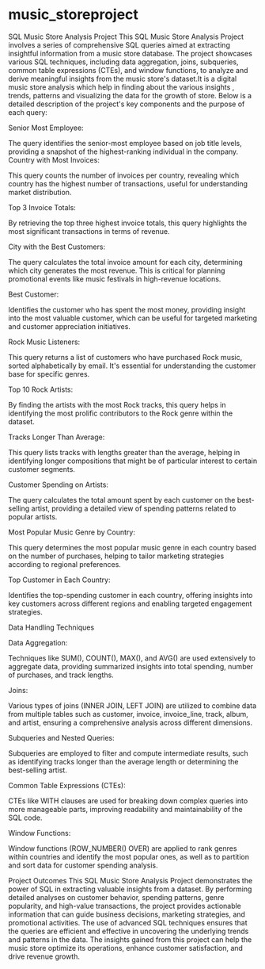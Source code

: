 # music_storeproject
SQL Music Store Analysis Project
This SQL Music Store Analysis Project involves a series of comprehensive SQL queries aimed at extracting insightful information from a music store database. The project showcases various SQL techniques, including data aggregation, joins, subqueries, common table expressions (CTEs), and window functions, to analyze and derive meaningful insights from the music store's dataset.It is a digital music store analysis which help in finding about the various insights , trends, patterns and visualizing the data for the growth of store. Below is a detailed description of the project's key components and the purpose of each query:

Senior Most Employee:

The query identifies the senior-most employee based on job title levels, providing a snapshot of the highest-ranking individual in the company.
Country with Most Invoices:

This query counts the number of invoices per country, revealing which country has the highest number of transactions, useful for understanding market distribution.

Top 3 Invoice Totals:

By retrieving the top three highest invoice totals, this query highlights the most significant transactions in terms of revenue.

City with the Best Customers:

The query calculates the total invoice amount for each city, determining which city generates the most revenue. This is critical for planning promotional events like music festivals in high-revenue locations.

Best Customer:

Identifies the customer who has spent the most money, providing insight into the most valuable customer, which can be useful for targeted marketing and customer appreciation initiatives.

Rock Music Listeners:

This query returns a list of customers who have purchased Rock music, sorted alphabetically by email. It's essential for understanding the customer base for specific genres.

Top 10 Rock Artists:

By finding the artists with the most Rock tracks, this query helps in identifying the most prolific contributors to the Rock genre within the dataset.

Tracks Longer Than Average:

This query lists tracks with lengths greater than the average, helping in identifying longer compositions that might be of particular interest to certain customer segments.

Customer Spending on Artists:

The query calculates the total amount spent by each customer on the best-selling artist, providing a detailed view of spending patterns related to popular artists.

Most Popular Music Genre by Country:

This query determines the most popular music genre in each country based on the number of purchases, helping to tailor marketing strategies according to regional preferences.

Top Customer in Each Country:

Identifies the top-spending customer in each country, offering insights into key customers across different regions and enabling targeted engagement strategies.

Data Handling Techniques

Data Aggregation:

Techniques like SUM(), COUNT(), MAX(), and AVG() are used extensively to aggregate data, providing summarized insights into total spending, number of purchases, and track lengths.

Joins:

Various types of joins (INNER JOIN, LEFT JOIN) are utilized to combine data from multiple tables such as customer, invoice, invoice_line, track, album, and artist, ensuring a comprehensive analysis across different dimensions.

Subqueries and Nested Queries:

Subqueries are employed to filter and compute intermediate results, such as identifying tracks longer than the average length or determining the best-selling artist.

Common Table Expressions (CTEs):

CTEs like WITH clauses are used for breaking down complex queries into more manageable parts, improving readability and maintainability of the SQL code.

Window Functions:

Window functions (ROW_NUMBER() OVER) are applied to rank genres within countries and identify the most popular ones, as well as to partition and sort data for customer spending analysis.

Project Outcomes
This SQL Music Store Analysis Project demonstrates the power of SQL in extracting valuable insights from a dataset. By performing detailed analyses on customer behavior, spending patterns, genre popularity, and high-value transactions, the project provides actionable information that can guide business decisions, marketing strategies, and promotional activities. The use of advanced SQL techniques ensures that the queries are efficient and effective in uncovering the underlying trends and patterns in the data. The insights gained from this project can help the music store optimize its operations, enhance customer satisfaction, and drive revenue growth.







